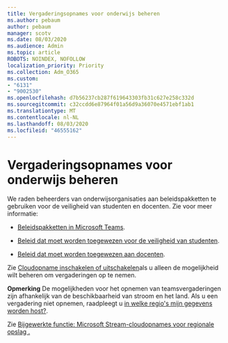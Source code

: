 ```yaml
---
title: Vergaderingsopnames voor onderwijs beheren
ms.author: pebaum
author: pebaum
manager: scotv
ms.date: 08/03/2020
ms.audience: Admin
ms.topic: article
ROBOTS: NOINDEX, NOFOLLOW
localization_priority: Priority
ms.collection: Adm_O365
ms.custom:
- "6131"
- "9002530"
ms.openlocfilehash: d7b56237cb287f619643303fb31c627e258c332d
ms.sourcegitcommit: c32ccdd6e87964f01a56d9a36070e4571ebf1ab1
ms.translationtype: MT
ms.contentlocale: nl-NL
ms.lasthandoff: 08/03/2020
ms.locfileid: "46555162"
---
```

# <a name="manage-meeting-recordings-for-education"></a>Vergaderingsopnames voor onderwijs beheren

We raden beheerders van onderwijsorganisaties aan beleidspakketten te gebruiken voor de veiligheid van studenten en docenten. Zie voor meer informatie:

- [Beleidspakketten in Microsoft Teams](https://docs.microsoft.com/microsoftteams/policy-packages-edu#policy-packages-in-microsoft-teams).  
    
- [Beleid dat moet worden toegewezen voor de veiligheid van studenten](https://docs.microsoft.com/microsoftteams/policy-packages-edu#policies-that-should-be-assigned-for-student-safety).

- [Beleid dat moet worden toegewezen aan docenten](https://docs.microsoft.com/microsoftteams/policy-packages-edu#policies-that-should-be-assigned-for-educators).

Zie [Cloudopname inschakelen of uitschakelen](https://docs.microsoft.com/microsoftteams/cloud-recording#turn-on-or-turn-off-cloud-recording)als u alleen de mogelijkheid wilt beheren om vergaderingen op te nemen.  

**Opmerking** De mogelijkheden voor het opnemen van teamsvergaderingen zijn afhankelijk van de beschikbaarheid van stroom en het land. Als u een vergadering niet opnemen, raadpleegt u [in welke regio's mijn gegevens worden host?](https://docs.microsoft.com/stream/faq#which-regions-does-microsoft-stream-host-my-data-in). 

Zie [Bijgewerkte functie: Microsoft Stream-cloudopnames voor regionale opslag .](https://admin.microsoft.com/AdminPortal/Home#/MessageCenter?id=MC214327)
